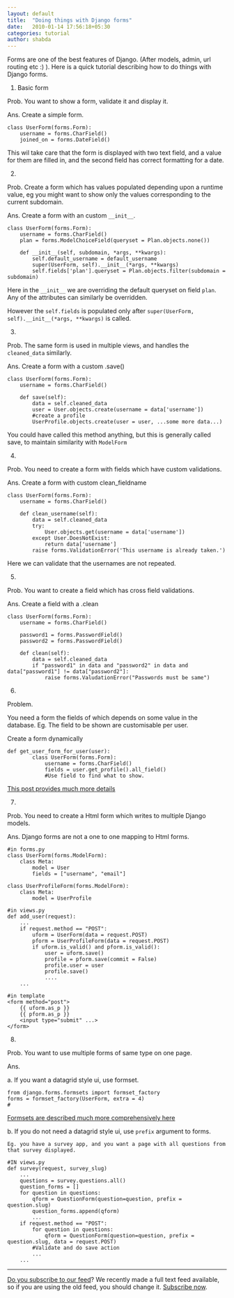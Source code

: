 ```yaml
---
layout: default
title:  "Doing things with Django forms"
date:   2010-01-14 17:56:18+05:30
categories: tutorial
author: shabda
---
```

Forms are one of the best features of Django. (After models, admin, url routing etc :) ). Here is a quick tutorial describing how to do things with Django forms.


1. Basic form

Prob. You want to show a form, validate it and display it.

Ans. Create a simple form.

    class UserForm(forms.Form):
        username = forms.CharField()
        joined_on = forms.DateField()

This wil take care that the form is displayed with two text field,
and a value for them are filled in, and the second field has correct formatting for a date.

2.

Prob. Create a form which has values populated depending upon a runtime value,
eg you might want to show only the values corresponding to the current subdomain.

Ans. Create a form with an custom `__init__`.

    class UserForm(forms.Form):
        username = forms.CharField()
        plan = forms.ModelChoiceField(queryset = Plan.objects.none())

        def __init__(self, subdomain, *args, **kwargs):
            self.default_username = default_username
            super(UserForm, self).__init__(*args, **kwargs)
            self.fields['plan'].queryset = Plan.objects.filter(subdomain = subdomain)

Here in the `__init__` we are overriding the default queryset on field `plan`. Any of the attributes can similarly be overridden.

However the `self.fields` is populated only after `super(UserForm, self).__init__(*args, **kwargs)` is called.

3.

Prob. The same form is used in multiple views, and handles the `cleaned_data` similarly.

Ans. Create a form with a custom .save()

    class UserForm(forms.Form):
        username = forms.CharField()

        def save(self):
            data = self.cleaned_data
            user = User.objects.create(username = data['username'])
            #create a profile
            UserProfile.objects.create(user = user, ...some more data...)

You could have called this method anything, but this is generally called save, to maintain similarity with `ModelForm`


4.

Prob. You need to create a form with fields which have custom validations.

Ans. Create a form with custom clean_fieldname

    class UserForm(forms.Form):
        username = forms.CharField()

        def clean_username(self):
            data = self.cleaned_data
            try:
                User.objects.get(username = data['username'])
            except User.DoesNotExist:
                return data['username']
            raise forms.ValidationError('This username is already taken.')

Here we can validate that the usernames are not repeated.


5.

Prob. You want to create a field which has cross field validations.

Ans. Create a field with a .clean

    class UserForm(forms.Form):
        username = forms.CharField()

        password1 = forms.PasswordField()
        password2 = forms.PasswordField()

        def clean(self):
            data = self.cleaned_data
            if "password1" in data and "password2" in data and data["password1"] != data["password2"]:
                raise forms.ValudationError("Passwords must be same")




6.

Problem.

You need a form the fields of which depends on some value in the database.
Eg. The field to be shown are customisable per user.


Create a form dynamically

    def get_user_form_for_user(user):
            class UserForm(forms.Form):
                username = forms.CharField()
                fields = user.get_profile().all_field()
                #Use field to find what to show.

[This post provides much more details](http://www.agiliq.com/blog/2008/10/dynamic-forms-with-django/)


7.

Prob. You need to create a Html form which writes to multiple Django models.

Ans. Django forms are not a one to one mapping to Html forms.

    #in forms.py
    class UserForm(forms.ModelForm):
        class Meta:
            model = User
            fields = ["username", "email"]

    class UserProfileForm(forms.ModelForm):
        class Meta:
            model = UserProfile

    #in views.py
    def add_user(request):
        ...
        if request.method == "POST":
            uform = UserForm(data = request.POST)
            pform = UserProfileForm(data = request.POST)
            if uform.is_valid() and pform.is_valid():
                user = uform.save()
                profile = pform.save(commit = False)
                profile.user = user
                profile.save()
                ....
        ...

    #in template
    <form method="post">
        {{ uform.as_p }}
        {{ pform.as_p }}
        <input type="submit" ...>
    </form>


8.

Prob. You want to use multiple forms of same type on one page.

Ans.

a. If you want a datagrid style ui, use formset.

    from django.forms.formsets import formset_factory
    forms = formset_factory(UserForm, extra = 4)
    #
[Formsets are described much more comprehensively here](http://docs.djangoproject.com/en/dev/topics/forms/formsets/)


b. If you do not need a datagrid style ui, use `prefix` argument to forms.

    Eg. you have a survey app, and you want a page with all questions from that survey displayed.

    #IN views.py
    def survey(request, survey_slug)
        ...
        questions = survey.questions.all()
        question_forms = []
        for question in questions:
            qform = QuestionForm(question=question, prefix = question.slug)
            question_forms.append(qform)
            ...
        if request.method == "POST":
            for question in questions:
                qform = QuestionForm(question=question, prefix = question.slug, data = request.POST)
            #Validate and do save action
            ...
        ...

----------------------------
[Do you subscribe to our feed](http://feeds.feedburner.com/uswarearticles)? We recently made a full text feed available, so if you are using the old feed, you should change it. [Subscribe now](http://feeds.feedburner.com/uswarearticles).


